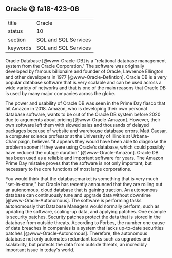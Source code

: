 ## Oracle :smiley: fa18-423-06


|          |                      |
| -------- | -------------------- |
| title    | Oracle               | 
| status   | 10                   |
| section  | SQL and SQL Services |
| keywords | SQL and SQL Services |



Oracle Database [@www-Oracle-DB] is a "relational database management system
from the Oracle Corporation." The software was originally developed by famous
billionaire and founder of Oracle, Lawrence Ellington and other developers in
1977 [@www-Oracle-Defintion]. Oracle DB is a very popular database software that
is very scalable and can be used across a wide variety of networks and that is
one of the main reasons that Oracle DB is used by many major companies across
the globe. 

The power and usability of Oracle DB was seen in the Prime Day fiasco
that hit Amazon in 2018. Amazon, who is developing their own personal database
software, wants to be out of the Oracle DB system before 2020 due to arguments
about pricing [@www-Oracle-Amazon]. However, their own software left them with
slowed sales and thousands of delayed packages because of website and warehouse
database errors. Matt Caesar, a computer science professor at the University of
Illinois at Urbana-Champaign, believes "it appears they would have been able to
diagnose the problem sooner if they were using Oracle's database, which could
possibly have reduced the outage duration" [@www-Oracle-Amazon]. Oracle DB has
been used as a reliable and important software for years. The Amazon Prime Day
mistake proves that the software is not only important, but necessary to the
core functions of most large corporations.  

You would think that the databasemarket is something that is very much 
"set-in-stone," but Oracle has recently announced that they are rolling out 
an autonomous, cloud database that is gaining traction. An autonomous database
can continuously tune and upgrade data without downtime 
[@www-Oracle-Autonomous]. The software is performing tasks autonomously that
Database Managers would normally perform, such as updating the
software, scaling-up data, and applying patches. One example is security
patches. Security patches protect the data that is stored in the database from
outside threats. According to Forbes, the number one cause of data breaches in
companies is a system that lacks up-to-date securities patches
[@www-Oracle-Autonomous]. Therefore, the autonomous database not only automates
redundant tasks such as upgrades and scalability, but protects the data from
outside threats, an incredibly important issue in today's world.




